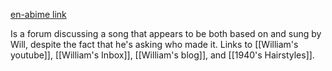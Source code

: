 [en-abime link](https://www.en-abime.com/nobody-knows-where-billy-went)

Is a forum discussing a song that appears to be both based on and sung by Will, despite the fact that he's asking who made it. Links to [[William's youtube]], [[William's Inbox]], [[William's blog]], and [[1940's Hairstyles]].